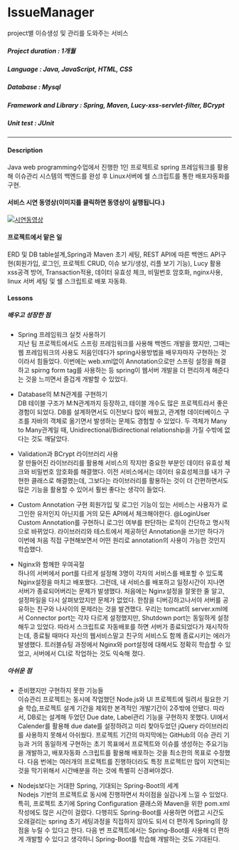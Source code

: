 # IssueManager        
project별 이슈생성 및 관리를 도와주는 서비스   
##### Project duration : 1개월     
##### Language : Java, JavaScript, HTML, CSS    
##### Database : Mysql    
##### Framework and Library : Spring, Maven, Lucy-xss-servlet-filter, BCrypt
##### Unit test : JUnit 
----------------------
#### Description
Java web programming수업에서 진행한 1인 프로젝트로 spring 프레임워크를 활용해 이슈관리 시스템의 백엔드를 완성 후 Linux서버에 쉘 스크립트를 통한 배포자동화를 구현. 

#### 서비스 시연 동영상(이미지를 클릭하면 동영상이 실행됩니다.)
[![시연동영상](https://cloud.githubusercontent.com/assets/11879870/16192345/b27b6b2e-3723-11e6-9af6-e20f8960348b.png)](https://youtu.be/VaSbgZ38H14)

#### 프로젝트에서 맡은 일
ERD 및 DB table설계,Spring과 Maven 초기 세팅, REST API에 따른 백엔드 API구현(회원가입, 로그인, 프로젝트 CRUD, 이슈 보기/생성, 리플 보기 기능), Lucy 활용 xss공격 방어, Transaction적용, 데이터 유효성 체크, 비밀번호 암호화, nginx사용, linux 서버 세팅 및 쉘 스크립트로 배포 자동화.

#### Lessons 
##### 배우고 성장한 점
* Spring 프레임워크 실컷 사용하기       
지난 팀 프로젝트에서도 스프링 프레임워크를 사용해 백엔드 개발을 했지만, 그때는 웹 프레임워크의 사용도 처음인데다가 spring사용방법을 배우자마자 구현하는 것이라서 힘들었다. 이번에는 web.xml없이 Annotation으로만 스프링 설정을 해결하고 spirng form tag를 사용하는 등 spring이 웹서버 개발을 더 편리하게 해준다는 것을 느끼면서 즐겁게 개발할 수 있었다.  

* Database의 M:N관계를 구현하기     
DB 테이블 구조가 M:N관계까지 등장하고, 테이블 개수도 많은 프로젝트라서 좋은 경험이 되었다. DB를 설계하면서도 이전보다 많이 배웠고, 관계형 데이터베이스 구조를 자바의 객체로 옮기면서 발생하는 문제도 경험할 수 있었다. 두 객체가 Many to Many관계일 때, Unidirectional/Bidirectional relationship을 가질 수밖에 없다는 것도 깨달았다.  

* Validation과 BCrypt 라이브러리 사용      
잘 만들어진 라이브러리를 활용해 서비스의 작지만 중요한 부분인 데이터 유효성 체크와 비밀번호 암호화를 해결했다. 이전 서비스에서는 데이터 유효성체크를 내가 구현한 클래스로 해결했는데, 그보다는 라이브러리를 활용하는 것이 더 간편하면서도 많은 기능을 활용할 수 있어서 훨씬 좋다는 생각이 들었다. 

* Custom Annotation 구현 
회원가입 및 로그인 기능이 있는 서비스는 사용자가 로그인한 유저인지 아닌지를 거의 모든 API에서 체크해야한다. @LoginUser Custom Annotation를 구현하니 로그인 여부를 판단하는 로직이 간단하고 명시적으로 바뀌었다. 라이브러리와 테스트에서 제공하던 Annotation을 쓰기만 하다가 이번에 처음 직접 구현해보면서 어떤 원리로 annotation의 사용이 가능한 것인지 학습했다.  

* Nginx와 함께한 우여곡절       
하나의 서버에서 port를 다르게 설정해 3명이 각자의 서비스를 배포할 수 있도록 Nginx설정을 마치고 배포했다. 그런데, 내 서비스를 배포하고 일정시간이 지나면 서버가 종료되어버리는 문제가 발생했다. 처음에는 Nginx설정을 잘못한 줄 알고, 설정파일을 다시 살펴보았지만 문제가 없었다. 한참을 디버깅하고나서야 서버를 공유하는 친구와 나사이의 문제라는 것을 발견했다. 우리는 tomcat의 server.xml에서 Connector port는 각자 다르게 설정했지만, Shutdown port는 동일하게 설정해두고 있었다. 따라서 스크립트로 자동배포를 하면 서버가 종료되었다가 재시작하는데, 종료될 때마다 자신의 웹서비스말고 친구의 서비스도 함께 종료시키는 에러가 발생했다. 트러블슈팅 과정에서 Nginx와 port설정에 대해서도 정확히 학습할 수 있었고, 서버에서 CLI로 작업하는 것도 익숙해 졌다. 

##### 아쉬운 점
* 준비했지만 구현하지 못한 기능들        
이슈관리 프로젝트는 동시에 작업했던 Node.js와 UI 프로젝트에 밀려서 필요한 기술 학습,프로젝트 설계 기간을 제외한 본격적인 개발기간이 2주밖에 안됐다. 따라서, DB로는 설계해 두었던 Due date, Label관리 기능을 구현하지 못했다. UI에서 Calender를 활용해 due date를 설정하려고 미리 찾아두었던 jQuery 라이브러리를 사용하지 못해서 아쉬웠다. 프로젝트 기간의 마지막에는 GitHub의 이슈 관리 기능과 거의 동일하게 구현하는 초기 목표에서 프로젝트와 이슈를 생성하는 주요기능을 개발하고, 배포자동화 스크립트를 활용해 배포하는 것을 최소한의 목표로 수정했다. 다음 번에는 여러개의 프로젝트를 진행하더라도 특정 프로젝트만 많이 지연되는 것을 막기위해서 시간배분을 하는 것에 특별히 신경써야겠다. 

* Nodejs보다는 거대한 Spring, 기대되는 Spring-Boot의 세계     
Nodejs 기반의 프로젝트로 동시에 진행하면서 차이점을 실감나게 느낄 수 있었다. 특히, 프로젝트 초기에 Spring Configuration 클래스와 Maven을 위한 pom.xml 작성에도 많은 시간이 걸렸다. 다행히도 Spring-Boot를 사용하면 어렵고 시간도 오래걸리는 spring 초기 세팅과정을 직접하지 않아도 되서 더 편하게 Spring의 장점을 누릴 수 있다고 한다. 다음 번 프로젝트에서는 Spring-Boot를 사용해 더 편하게 개발할 수 있다고 생각하니 Spring-Boot를 학습해 개발하는 것도 기대된다.  


